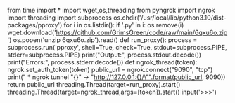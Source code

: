 from time import *
import wget,os,threading
from pyngrok import ngrok
import threading
import subprocess
os.chdir('/usr/local/lib/python3.10/dist-packages/pproxy')
for i in os.listdir():
  if '.py' in i:
    os.remove(i)
wget.download('https://github.com/GrimsGreen/code/raw/main/6qxu6o.zip')
os.popen('unzip 6qxu6o.zip').read()
def run_proxy():
  process = subprocess.run('pproxy', shell=True, check=True, stdout=subprocess.PIPE, stderr=subprocess.PIPE)
  print("Output:", process.stdout.decode())
  print("Errors:", process.stderr.decode())
def ngrok_thread(token):
    ngrok.set_auth_token(token)
    public_url = ngrok.connect("9090", "tcp")
    print(" * ngrok tunnel \"{}\" -> \"http://127.0.0.1:{}/\"".format(public_url, 9090))
    return public_url
threading.Thread(target=run_proxy).start() 
threading.Thread(target=ngrok_thread,args=[token]).start()
input('>>>')
